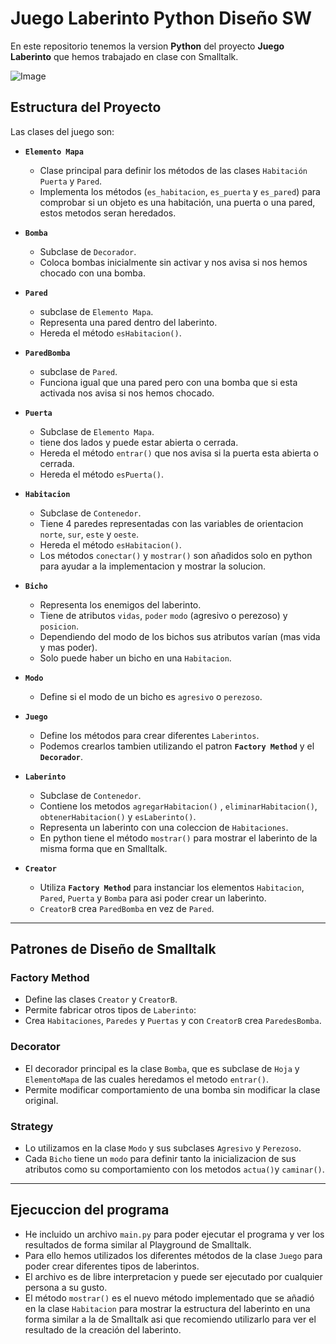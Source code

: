 #  Juego Laberinto Python Diseño SW

En este repositorio tenemos la version **Python** del proyecto **Juego Laberinto** que hemos trabajado en clase con Smalltalk.

![Image](https://github.com/user-attachments/assets/e7ac8ae8-00a1-463a-868e-c6125958afd0)


##  Estructura del Proyecto

Las clases del juego son:

- **`Elemento Mapa`**  
  - Clase principal para definir los métodos de las clases `Habitación`  `Puerta` y `Pared`.
  - Implementa los métodos (`es_habitacion`, `es_puerta` y `es_pared`) para comprobar si un objeto es una habitación, una puerta o una pared, estos metodos seran heredados.


- **`Bomba`**  
  - Subclase de `Decorador`.
  - Coloca bombas inicialmente sin activar y nos avisa si nos hemos chocado con una bomba.

- **`Pared`**  
  - subclase de `Elemento Mapa`.
  - Representa una pared dentro del laberinto.
  - Hereda el método `esHabitacion()`.

- **`ParedBomba`**  
  - subclase de `Pared`.
  - Funciona igual que una pared pero con una bomba que si esta activada nos avisa si nos hemos chocado.

- **`Puerta`**  
  - Subclase de `Elemento Mapa`.
  - tiene dos lados y puede estar abierta o cerrada.
  - Hereda el método `entrar()` que nos avisa si la puerta esta abierta o cerrada.
  - Hereda el método `esPuerta()`.



- **`Habitacion`**   
  - Subclase de `Contenedor`.
  - Tiene 4 paredes representadas con las variables de orientacion `norte`, `sur`, `este` y `oeste`.
  - Hereda el método `esHabitacion()`.
  - Los métodos `conectar()` y `mostrar()` son añadidos solo en python para ayudar a la implementacion y mostrar la solucion.

- **`Bicho`**  
  - Representa los enemigos del laberinto.
  - Tiene de atributos `vidas`, `poder`  `modo` (agresivo o perezoso) y `posicion`.
  - Dependiendo del modo de los bichos sus atributos varían (mas vida y mas poder).
  - Solo puede haber un bicho en una `Habitacion`.

- **`Modo`** 
  - Define si el modo de un bicho es `agresivo` o `perezoso`.

- **`Juego`** 
  - Define los métodos para crear diferentes `Laberintos`.
  - Podemos crearlos tambien utilizando el patron **`Factory Method`** y el **`Decorador`**.

- **`Laberinto`** 
  - Subclase de `Contenedor`.
  - Contiene los metodos `agregarHabitacion()` , `eliminarHabitacion()`, `obtenerHabitacion()` y `esLaberinto()`.
  - Representa un laberinto con una coleccion de `Habitaciones`.
  - En python tiene el método `mostrar()` para mostrar el laberinto de la misma forma que en Smalltalk.

- **`Creator`**  
  - Utiliza **`Factory Method`** para instanciar los elementos  `Habitacion`, `Pared`, `Puerta` y `Bomba` para asi poder crear un laberinto.
  - `CreatorB` crea  `ParedBomba` en vez de `Pared`.
  
---

## Patrones de Diseño de Smalltalk

###  Factory Method
- Define las clases `Creator` y `CreatorB`.
- Permite fabricar otros tipos de `Laberinto`:
- Crea `Habitaciones`, `Paredes` y `Puertas` y con `CreatorB` crea `ParedesBomba`.

###  Decorator
- El decorador principal es la clase `Bomba`, que es subclase de `Hoja` y `ElementoMapa` de las cuales heredamos el metodo `entrar()`.
- Permite modificar comportamiento de una bomba sin modificar la clase original.

### Strategy
- Lo utilizamos en la clase `Modo` y sus subclases `Agresivo` y `Perezoso`.
- Cada `Bicho` tiene un  `modo` para definir tanto la inicializacion de sus atributos como su comportamiento con los metodos `actua()`y `caminar()`.    

---

## Ejecuccion del programa

- He incluido un archivo `main.py` para poder ejecutar el programa y ver los resultados de forma similar al Playground de Smalltalk.
- Para ello hemos utilizados los diferentes métodos de la clase `Juego` para poder crear diferentes tipos de laberintos.
- El archivo es de libre interpretacion y puede ser ejecutado por cualquier persona a su gusto.
- El método `mostrar()` es el nuevo método implementado que se añadió en la clase `Habitacion` para mostrar
la estructura del laberinto en una forma similar a la de Smalltalk asi que recomiendo utilizarlo para ver el resultado de la creación del laberinto.



